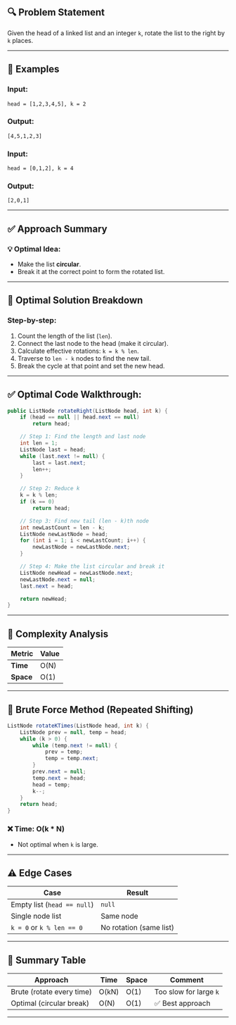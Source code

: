 ## 🔍 Problem Statement

Given the head of a linked list and an integer `k`, rotate the list to the right by `k` places.

---

## 🔢 Examples

### Input:

`head = [1,2,3,4,5], k = 2`

### Output:

`[4,5,1,2,3]`

### Input:

`head = [0,1,2], k = 4`

### Output:

`[2,0,1]`

---

## ✅ Approach Summary

### 💡 Optimal Idea:

* Make the list **circular**.
* Break it at the correct point to form the rotated list.

---

## 🔄 Optimal Solution Breakdown

### Step-by-step:

1. Count the length of the list (`len`).
2. Connect the last node to the head (make it circular).
3. Calculate effective rotations: `k = k % len`.
4. Traverse to `len - k` nodes to find the new tail.
5. Break the cycle at that point and set the new head.

---

## ✅ Optimal Code Walkthrough:

```java
public ListNode rotateRight(ListNode head, int k) {
    if (head == null || head.next == null)
        return head;

    // Step 1: Find the length and last node
    int len = 1;
    ListNode last = head;
    while (last.next != null) {
        last = last.next;
        len++;
    }

    // Step 2: Reduce k
    k = k % len;
    if (k == 0)
        return head;

    // Step 3: Find new tail (len - k)th node
    int newLastCount = len - k;
    ListNode newLastNode = head;
    for (int i = 1; i < newLastCount; i++) {
        newLastNode = newLastNode.next;
    }

    // Step 4: Make the list circular and break it
    ListNode newHead = newLastNode.next;
    newLastNode.next = null;
    last.next = head;

    return newHead;
}
```

---

## 🧠 Complexity Analysis

| Metric    | Value |
| --------- | ----- |
| **Time**  | O(N)  |
| **Space** | O(1)  |

---

## 🚫 Brute Force Method (Repeated Shifting)

```java
ListNode rotateKTimes(ListNode head, int k) {
    ListNode prev = null, temp = head;
    while (k > 0) {
        while (temp.next != null) {
            prev = temp;
            temp = temp.next;
        }
        prev.next = null;
        temp.next = head;
        head = temp;
        k--;
    }
    return head;
}
```

### ❌ Time: O(k \* N)

* Not optimal when `k` is large.

---

## ⚠️ Edge Cases

| Case                        | Result                  |
| --------------------------- | ----------------------- |
| Empty list (`head == null`) | `null`                  |
| Single node list            | Same node               |
| `k = 0` or `k % len == 0`   | No rotation (same list) |

---

## 🔄 Summary Table

| Approach                  | Time  | Space | Comment                |
| ------------------------- | ----- | ----- | ---------------------- |
| Brute (rotate every time) | O(kN) | O(1)  | Too slow for large `k` |
| Optimal (circular break)  | O(N)  | O(1)  | ✅ Best approach        |

---
